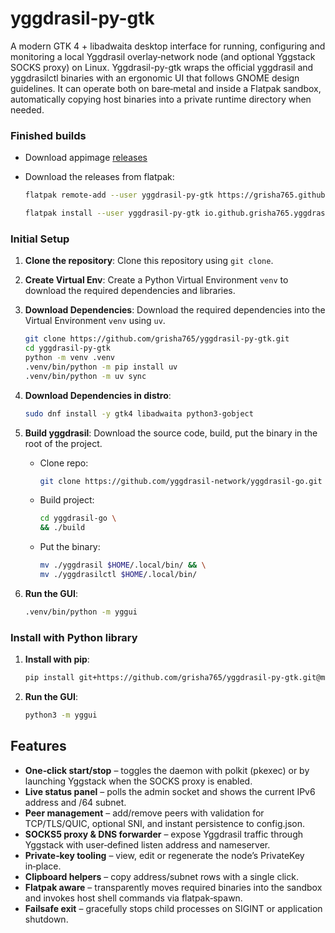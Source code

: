 # yggdrasil-py-gtk
A modern GTK 4 + libadwaita desktop interface for running, configuring and monitoring a local Yggdrasil overlay‑network node (and optional Yggstack SOCKS proxy) on Linux. Yggdrasil-py-gtk wraps the official yggdrasil and yggdrasilctl binaries with an ergonomic UI that follows GNOME design guidelines. It can operate both on bare‑metal and inside a Flatpak sandbox, automatically copying host binaries into a private runtime directory when needed.

### Finished builds

- Download appimage [releases](https://github.com/grisha765/yggdrasil-py-gtk/releases)

- Download the releases from flatpak:
    ```bash
    flatpak remote-add --user yggdrasil-py-gtk https://grisha765.github.io/yggdrasil-py-gtk/grisha765.flatpakrepo
    ```
    ```bash
    flatpak install --user yggdrasil-py-gtk io.github.grisha765.yggdrasil-py-gtk
    ```

### Initial Setup

1. **Clone the repository**: Clone this repository using `git clone`.
2. **Create Virtual Env**: Create a Python Virtual Environment `venv` to download the required dependencies and libraries.
3. **Download Dependencies**: Download the required dependencies into the Virtual Environment `venv` using `uv`.
    ```bash
    git clone https://github.com/grisha765/yggdrasil-py-gtk.git
    cd yggdrasil-py-gtk
    python -m venv .venv
    .venv/bin/python -m pip install uv
    .venv/bin/python -m uv sync
    ```

4. **Download Dependencies in distro**:
    ```bash
    sudo dnf install -y gtk4 libadwaita python3-gobject
    ```

5. **Build yggdrasil**: Download the source code, build, put the binary in the root of the project.
    - Clone repo:
        ```bash
        git clone https://github.com/yggdrasil-network/yggdrasil-go.git
        ```
    - Build project:
        ```bash
        cd yggdrasil-go \
        && ./build
        ```
    - Put the binary:
        ```bash
        mv ./yggdrasil $HOME/.local/bin/ && \
        mv ./yggdrasilctl $HOME/.local/bin/
        ```

6. **Run the GUI**:
    ```bash
    .venv/bin/python -m yggui
    ```

### Install with Python library

1. **Install with pip**:
    ```bash
    pip install git+https://github.com/grisha765/yggdrasil-py-gtk.git@main#egg=yggdrasil-py-gtk
    ```

2. **Run the GUI**:
    ```bash
    python3 -m yggui
    ```

## Features

- **One‑click start/stop** – toggles the daemon with polkit (pkexec) or by launching Yggstack when the SOCKS proxy is enabled.
- **Live status panel** – polls the admin socket and shows the current IPv6 address and /64 subnet.
- **Peer management** – add/remove peers with validation for TCP/TLS/QUIC, optional SNI, and instant persistence to config.json.
- **SOCKS5 proxy & DNS forwarder** – expose Yggdrasil traffic through Yggstack with user‑defined listen address and nameserver.
- **Private‑key tooling** – view, edit or regenerate the node’s PrivateKey in‑place.
- **Clipboard helpers** – copy address/subnet rows with a single click.
- **Flatpak aware** – transparently moves required binaries into the sandbox and invokes host shell commands via flatpak‑spawn.
- **Failsafe exit** – gracefully stops child processes on SIGINT or application shutdown.
